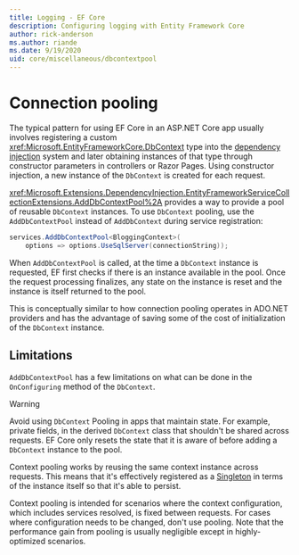 ```yaml
---
title: Logging - EF Core
description: Configuring logging with Entity Framework Core
author: rick-anderson
ms.author: riande
ms.date: 9/19/2020
uid: core/miscellaneous/dbcontextpool
---
```

# Connection pooling

The typical pattern for using EF Core in an ASP.NET Core app usually involves registering a custom <xref:Microsoft.EntityFrameworkCore.DbContext> type into the [dependency injection](/aspnet/core/fundamentals/dependency-injection) system and later obtaining instances of that type through constructor parameters in controllers or Razor Pages. Using constructor injection, a new instance of the `DbContext` is created for each request.

<xref:Microsoft.Extensions.DependencyInjection.EntityFrameworkServiceCollectionExtensions.AddDbContextPool%2A> provides a way to provide a pool of reusable `DbContext` instances. To use `DbContext` pooling, use the `AddDbContextPool` instead of `AddDbContext` during service registration:

``` csharp
services.AddDbContextPool<BloggingContext>(
    options => options.UseSqlServer(connectionString));
```

When `AddDbContextPool` is called, at the time a `DbContext` instance is requested, EF first checks if there is an instance available in the pool. Once the request processing finalizes, any state on the instance is reset and the instance is itself returned to the pool.

This is conceptually similar to how connection pooling operates in ADO.NET providers and has the advantage of saving some of the cost of initialization of the `DbContext` instance.

## Limitations

`AddDbContextPool` has a few limitations on what can be done in the `OnConfiguring` method of the `DbContext`.

> [!WARNING]  
> Avoid using `DbContext` Pooling in apps that maintain state. For example, private fields, in the derived `DbContext` class that shouldn't be shared across requests. EF Core only resets the state that it is aware of before adding a `DbContext` instance to the pool.

Context pooling works by reusing the same context instance across requests. This means that it's effectively registered as a [Singleton](/aspnet/core/fundamentals/dependency-injection#service-lifetimes) in terms of the instance itself so that it's able to persist.
<!-- Review, so what's able tto persist  -->

Context pooling is intended for scenarios where the context configuration, which includes services resolved, is fixed between requests. For cases where configuration needs to be changed, don't use pooling. Note that the performance gain from pooling is usually negligible except in highly-optimized scenarios. <!-- If you find that not to be the case, please create a sample and an issue on the [EF Core GitHub repo](https://github.com/dotnet/efcore). Review: let me know if you want to add this sentence -->